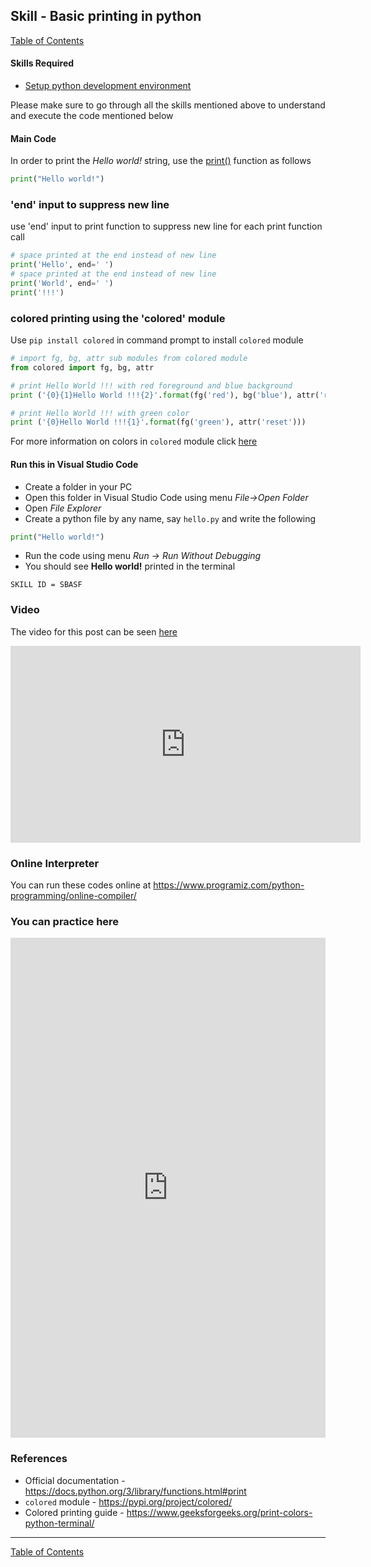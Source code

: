 ## Skill - Basic printing in python
[Table of Contents](https://nagasudhir.blogspot.com/2020/04/taming-python-table-of-contents.html)

#### Skills Required
* [Setup python development environment](https://nagasudhir.blogspot.com/2020/04/setup-python-development-environment_14.html)

Please make sure to go through all the skills mentioned above to understand and execute the code mentioned below

#### Main Code
In order to print the _Hello world!_ string, use the [print()](http://docs.python.org/library/functions.html#print "(in Python v2.7)") function as follows
```python
print("Hello world!")
```

### 'end' input to suppress new line
use 'end' input to print function to suppress new line for each print function call
```python
# space printed at the end instead of new line
print('Hello', end=' ')
# space printed at the end instead of new line
print('World', end=' ')
print('!!!')
```

### colored printing using the 'colored' module
Use ```pip install colored``` in command prompt to install `colored` module
```python
# import fg, bg, attr sub modules from colored module
from colored import fg, bg, attr

# print Hello World !!! with red foreground and blue background
print ('{0}{1}Hello World !!!{2}'.format(fg('red'), bg('blue'), attr('reset')))

# print Hello World !!! with green color
print ('{0}Hello World !!!{1}'.format(fg('green'), attr('reset')))
```
For more information on colors in `colored` module click [here](https://pypi.org/project/colored/)

#### Run this in Visual Studio Code
* Create a folder in your PC
* Open this folder in Visual Studio Code using menu _File->Open Folder_
* Open _File Explorer_
* Create a python file by any name, say ```hello.py``` and write the following
```python
print("Hello world!")
```
* Run the code using menu _Run -> Run Without Debugging_
* You should see __Hello world!__ printed in the terminal

```SKILL ID = SBASF```

### Video
The video for this post can be seen [here](https://www.youtube.com/watch?v=vfWGAA8pEX4)

<iframe width="560" height="315" src="https://www.youtube.com/embed/vfWGAA8pEX4" frameborder="0" allow="accelerometer; autoplay; encrypted-media; gyroscope; picture-in-picture" allowfullscreen></iframe>

### Online Interpreter
You can run these codes online at https://www.programiz.com/python-programming/online-compiler/

### You can practice here
<iframe height="800px" width="100%" src="https://repl.it/repls/SeriousBriefFrontend?lite=true" scrolling="no" frameborder="no" allowtransparency="true" allowfullscreen="true" sandbox="allow-forms allow-pointer-lock allow-popups allow-same-origin allow-scripts allow-modals"></iframe>

### References
* Official documentation - https://docs.python.org/3/library/functions.html#print
* `colored` module - https://pypi.org/project/colored/
* Colored printing guide - https://www.geeksforgeeks.org/print-colors-python-terminal/

<hr/>

[Table of Contents](https://nagasudhir.blogspot.com/2020/04/taming-python-table-of-contents.html)
<!--stackedit_data:
eyJwcm9wZXJ0aWVzIjoidGl0bGU6IEJhc2ljIHByaW50aW5nIG
luIHB5dGhvblxuYXV0aG9yOiBOYWdhc3VkaGlyIFB1bGxhXG50
YWdzOiAncHl0aG9uLCBsZWFybmluZywgdHV0b3JpYWwnXG5jYX
RlZ29yaWVzOiB0YW1pbmdfcHl0aG9uX3NraWxsXG5kYXRlOiAn
MjAyMC0wNC0xNSdcbiIsImhpc3RvcnkiOls4NjI0MzEzMjEsLT
EwODk5NjM2ODIsMTM5NzAwNTUzMiwtMTY3NDI4OTI1MSwxODA0
MzY5MTUwLDM5NjI0MTg1MCwtMjA3MDE0MTI4MCw0MjE2MDc5Nz
csLTEyNjMyNDU1ODAsMTM1OTI0Mjk2Miw3NzY3MzMyODRdfQ==

-->